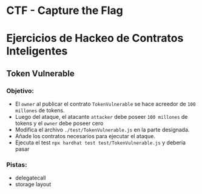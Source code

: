 # CTF - Capture the Flag

# Ejercicios de Hackeo de Contratos Inteligentes



## Token Vulnerable

### Objetivo:

* El `owner` al publicar el contrato `TokenVulnerable` se hace acreedor de `100 millones` de tokens.
* Luego del ataque, el atacante `attacker` debe poseer `100 millones` de tokens y el `owner` debe poseer cero
* Modifica el archivo `./test/TokenVulnerable.js` en la parte designada.
* Añade los contratos necesarios para ejecutar el ataque.
* Ejecuta el test `npx hardhat test test/TokenVulnerable.js` y debería pasar

### Pistas:

* delegatecall
* storage layout
